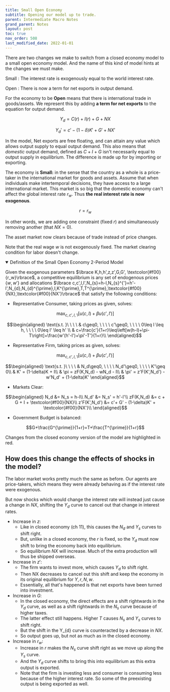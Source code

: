 ```yaml
---
title: Small Open Economy
subtitle: Opening our model up to trade.
parent: Intermediate Macro Notes
grand_parent: Notes
layout: post
toc: true
nav_order: 508
last_modified_date: 2022-01-01
---
```


There are two changes we make to switch from a closed economy model to a small open economy model.
And the name of this kind of model hints at the changes we must make.

Small
: The interest rate is exogenously equal to the world interest rate.

Open
: There is now a term for net exports in output demand.

For the economy to be **Open** means that there is international trade in goods/assets.
We represent this by adding **a term for net exports** to the equation for output demand.


$$Y_{d}=C(r)+I(r)+G+NX$$

$$Y_{d}'=c' - (1-\delta)K' + G' + NX'$$

In the model, Net exports are free floating, and can attain any value which allows output supply to equal output demand.
This also means that *domestic* output demand, defined as $C+I+G$ isn't necessarily equal to output supply in equilibrium. The difference is made up for by importing or exporting.


The economy is **Small:** in the sense that the country as a whole is a price-taker in the international market for goods and assets.
Assume that when individuals make intertemporal decisions, they have access to a large international market. 
This market is so big that the domestic economy can't affect the global interest rate $r_{w}$. 
Thus **the real interest rate is now exogenous**. 

$$r=r_{w}$$


In other words, we are adding one constraint (fixed $r$) and simultaneously removing another (that $NX=0$).

The asset market now clears because of trade instead of price changes.

Note that the real wage $w$ is not exogenously fixed. The market clearing condition for labor doesn't change. 

<aside hidden>In many models of international trade, it's the fact that labor markets are separate that makes countries distinct.</aside>


<div class="pagebreak"></div>






















<details markdown="block" open>
<summary>Definition of the Small Open Economy 2-Period Model</summary>

Given the exogenous parameters $\lbrace K,h,h',z,z',G,G', \textcolor{#f00}{r_w}\rbrace$,
a competitive equilibrium is any set of endogenous prices $\lbrace w,w'\rbrace$ and allocations $\lbrace c,c',l,l',N_{s}=h-l,N_{s}^{'}=h'-l',N_{d},N_{d}^{\prime},I,K^{\prime},T,T^{\prime},\textcolor{#f00}{NX},\textcolor{#f00}{NX'}\rbrace$ that satisfy the following conditions:

- Representative Consumer, taking prices as given, solves:

$$\max_{c,c',l,'l} \left[u(c,l)+\beta u(c',l')\right]$$

$$\begin{aligned}
\text{s.t. }\ \ \ \ & c\geq0, \ \ \ \ c'\geq0, \ \ \ \ 0\leq l \leq h, \ \ \ \ 0\leq l' \leq h' \\
& c+\frac{c'}{1+r}\leq\left[w(h-l)+\pi-T\right]+\frac{w'(h'-l')+\pi'-T'}{1+r}\\
\end{aligned}$$

- Representative Firm, taking prices as given, solves:

$$\max_{c,c',l,'l} \left[u(c,l)+\beta u(c',l')\right]$$

$$\begin{aligned}
\text{s.t. }\ \ \ \ & N_d\geq0, \ \ \ \ N_d'\geq0, \ \ \ \ K'\geq 0\\
& K' = (1-\delta)K + I\\
& \pi = zF(K,N_d) - wN_d - I\\
& \pi' = z'F(K',N_d') - w'N_d' + (1-\delta)K'
\end{aligned}$$

- Markets Clear:
  
$$\begin{aligned}
N_d &= N_s = h-l\\
N_d' &= N_s' = h'-l'\\
zF(K,N_d) &= c + G + I + \textcolor{#f00}{NX}\\
z'F(K',N_d') &= c'+ G' - (1-\delta)K' + \textcolor{#f00}{NX'}\\
\end{aligned}$$

<!--- Profit is $\pi=Y-wN_{d}$-->

- Government Budget is balanced:

$$G+\frac{G^{\prime}}{1+r}=T+\frac{T^{\prime}}{1+r}$$

</details>

Changes from the closed economy version of the model are highlighted in red.

<div class="pagebreak"></div>







## How does this change the effects of shocks in the model?

The labor market works pretty much the same as before.
Our agents are price-takers, which means they were already behaving as if the interest rate were exogenous.

But now shocks which would change the interest rate will instead just cause a change in $NX$, shifting the $Y_{d}$ curve to cancel out that change in interest rates.

- Increase in $z$:
    -  Like in closed economy (ch 11), this causes the $N_{d}$ and $Y_{s}$ curves to shift right.
    -  But, unlike in a closed economy, the $r$ is fixed, so the $Y_{d}$ must now shift to bring the economy back into equilibrium.
    - So equilibrium $NX$ will increase. Much of the extra production will thus be shipped overseas.
- Increase in $z'$:
    - The firm wants to invest more, which causes $Y_{d}$ to shift right.
    - Then NX decreases to cancel out this shift and keep the economy in its original equilibrium for $Y,r,N,w$.
    - Essentially, all that's happened is that net exports have been turned into investment.
- Increase in $G$:
    - In the closed economy, the direct effects are a shift rightwards in the $Y_d$ curve, as well as a shift rightwards in the $N_s$ curve because of higher taxes.
    - The latter effect still happens. Higher $T$ causes $N_{s}$ and $Y_{s}$ curves to shift right.
    - But the shift in the Y_{d} curve is counteracted by a decrease in $NX$.
    - So output goes up, but not as much as in the closed economy. 
- Increase in $r_w$:
    - Increase in $r$ makes the $N_{s}$ curve shift right as we move up along the $Y_{s}$ curve.
    -  And the $Y_{d}$ curve shifts to bring this into equilibrium as this extra output is exported.
    -  Note that the firm is investing less and consumer is consuming less because of the higher interest rate. So some of the preexisting output is being exported as well.







<!--


## Other Notes about Open Economies

### Current Account and Savings:

2 period endowment economy budget constraints:c+\frac{c'}{1+r}\leq(y-T)+\frac{y'-T'}{1+r}

G+\frac{G'}{1+r}=T+\frac{T'}{1+r}

In first period:s_{p}=(y-T)-c

• s_{g}=T-G

\text{national savings}	=s_{p}+s_{g}
	=(y-T)-c+T-G
	=y-c-G

In the closed economy, where the market clearing condition is y=c+G

In the open economy, the market clearing condition is y=c+G+NX\text{national savings}	=s_{p}+s_{g}
	=y-c-G
	=NX



### Additional Vocab Terms:

Current Account +capital account = balance of payments

Current Account: Net exports, and also transfers. 

Capital Account:

– portfolio investment: investment in a company that already exists
– foreign direct investment: creating a new business


-->